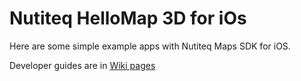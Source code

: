 Nutiteq HelloMap 3D for iOs
==============

Here are some simple example apps with Nutiteq Maps SDK for iOS.

Developer guides are in [Wiki pages](https://github.com/nutiteq/hellomap3d-ios/wiki)
